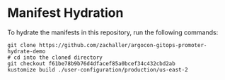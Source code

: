 # Manifest Hydration

To hydrate the manifests in this repository, run the following commands:

```shell
git clone https://github.com/zachaller/argocon-gitops-promoter-hydrate-demo
# cd into the cloned directory
git checkout f61be78b9b76d4dfacef85a0bcef34c432cbd2ab
kustomize build ./user-configuration/production/us-east-2
```
